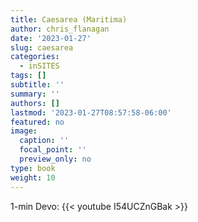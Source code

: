 ```yaml
---
title: Caesarea (Maritima)
author: chris_flanagan
date: '2023-01-27'
slug: caesarea
categories:
  - inSITES
tags: []
subtitle: ''
summary: ''
authors: []
lastmod: '2023-01-27T08:57:58-06:00'
featured: no
image:
  caption: ''
  focal_point: ''
  preview_only: no
type: book
weight: 10
---
```


1-min Devo:
{{< youtube I54UCZnGBak >}}
